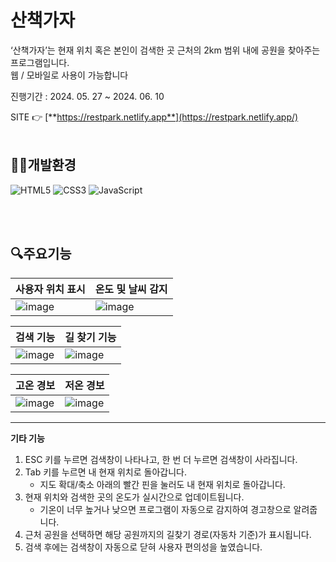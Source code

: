 # 산책가자

‘산책가자’는 현재 위치 혹은 본인이 검색한 곳 근처의 2km 범위 내에 공원을 찾아주는 프로그램입니다.<br/>
웹 / 모바일로 사용이 가능합니다<br />

진행기간 : 2024. 05. 27 ~ 2024. 06. 10

SITE 👉 [**https://restpark.netlify.app**](https://restpark.netlify.app/)
<br/><br/>

## 👨‍💻개발환경

![HTML5](https://img.shields.io/badge/html5-%23E34F26.svg?style=for-the-badge&logo=html5&logoColor=white) ![CSS3](https://img.shields.io/badge/css3-%231572B6.svg?style=for-the-badge&logo=css3&logoColor=white) ![JavaScript](https://img.shields.io/badge/javascript-%23323330.svg?style=for-the-badge&logo=javascript&logoColor=%23F7DF1E)

<br/><br/>

## 🔍주요기능

|사용자 위치 표시| 온도 및 날씨 감지|
|----------------|-------------------|
|![image](https://github.com/user-attachments/assets/2f52bb5b-bc14-49dd-9e91-7364cace602d)|![image](https://github.com/user-attachments/assets/a51b7ed2-123e-4792-8cf1-c054bb3983ea)|


|검색 기능|길 찾기 기능|
|---------|-------------|
|![image](https://github.com/user-attachments/assets/ab28eb95-bfc2-4cc3-8f24-ab1072443e4f)|![image](https://github.com/user-attachments/assets/6e1b583c-b7ac-49dd-a260-19648b280c33)|


|고온 경보|저온 경보|
|---------|----------|
|![image](https://github.com/user-attachments/assets/28d6b5a7-9366-4b32-bfd7-5f3a218581af)|![image](https://github.com/user-attachments/assets/037c580d-bbff-48a1-9d6b-1518d91e7dea)|

---

**기타 기능**

1. ESC 키를 누르면 검색창이 나타나고, 한 번 더 누르면 검색창이 사라집니다.
2. Tab 키를 누르면 내 현재 위치로 돌아갑니다.
    - 지도 확대/축소 아래의 빨간 핀을 눌러도 내 현재 위치로 돌아갑니다.
3. 현재 위치와 검색한 곳의 온도가 실시간으로 업데이트됩니다.
    - 기온이 너무 높거나 낮으면 프로그램이 자동으로 감지하여 경고창으로 알려줍니다.
4. 근처 공원을 선택하면 해당 공원까지의 길찾기 경로(자동차 기준)가 표시됩니다.
5. 검색 후에는 검색창이 자동으로 닫혀 사용자 편의성을 높였습니다.
